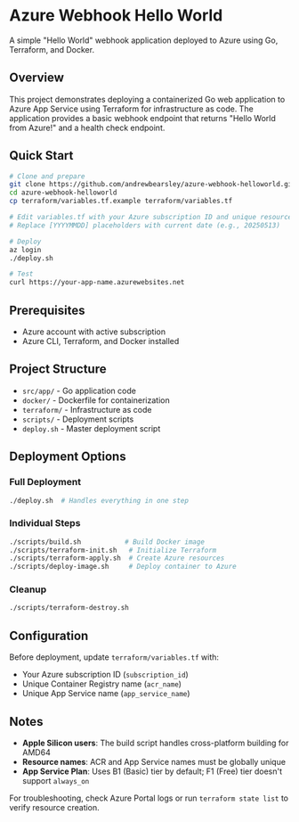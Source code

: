 # Azure Webhook Hello World

A simple "Hello World" webhook application deployed to Azure using Go, Terraform, and Docker.

## Overview

This project demonstrates deploying a containerized Go web application to Azure App Service using Terraform for infrastructure as code. The application provides a basic webhook endpoint that returns "Hello World from Azure!" and a health check endpoint.

## Quick Start

```bash
# Clone and prepare
git clone https://github.com/andrewbearsley/azure-webhook-helloworld.git
cd azure-webhook-helloworld
cp terraform/variables.tf.example terraform/variables.tf

# Edit variables.tf with your Azure subscription ID and unique resource names
# Replace [YYYYMMDD] placeholders with current date (e.g., 20250513)

# Deploy
az login
./deploy.sh

# Test
curl https://your-app-name.azurewebsites.net
```

## Prerequisites

- Azure account with active subscription
- Azure CLI, Terraform, and Docker installed

## Project Structure

- `src/app/` - Go application code
- `docker/` - Dockerfile for containerization
- `terraform/` - Infrastructure as code
- `scripts/` - Deployment scripts
- `deploy.sh` - Master deployment script

## Deployment Options

### Full Deployment

```bash
./deploy.sh  # Handles everything in one step
```

### Individual Steps

```bash
./scripts/build.sh           # Build Docker image
./scripts/terraform-init.sh   # Initialize Terraform
./scripts/terraform-apply.sh  # Create Azure resources
./scripts/deploy-image.sh     # Deploy container to Azure
```

### Cleanup

```bash
./scripts/terraform-destroy.sh
```

## Configuration

Before deployment, update `terraform/variables.tf` with:

- Your Azure subscription ID (`subscription_id`)
- Unique Container Registry name (`acr_name`)
- Unique App Service name (`app_service_name`)

## Notes

- **Apple Silicon users**: The build script handles cross-platform building for AMD64
- **Resource names**: ACR and App Service names must be globally unique
- **App Service Plan**: Uses B1 (Basic) tier by default; F1 (Free) tier doesn't support `always_on`

For troubleshooting, check Azure Portal logs or run `terraform state list` to verify resource creation.